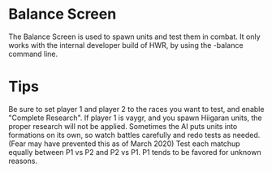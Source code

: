 # Balance Screen
The Balance Screen is used to spawn units and test them in combat.
It only works with the internal developer build of HWR, by using the -balance command line.

# Tips
Be sure to set player 1 and player 2 to the races you want to test, and enable "Complete Research". If player 1 is vaygr, and you spawn Hiigaran units, the proper research will not be applied.
Sometimes the AI puts units into formations on its own, so watch battles carefully and redo tests as needed. (Fear may have prevented this as of March 2020)
Test each matchup equally between P1 vs P2 and P2 vs P1. P1 tends to be favored for unknown reasons.